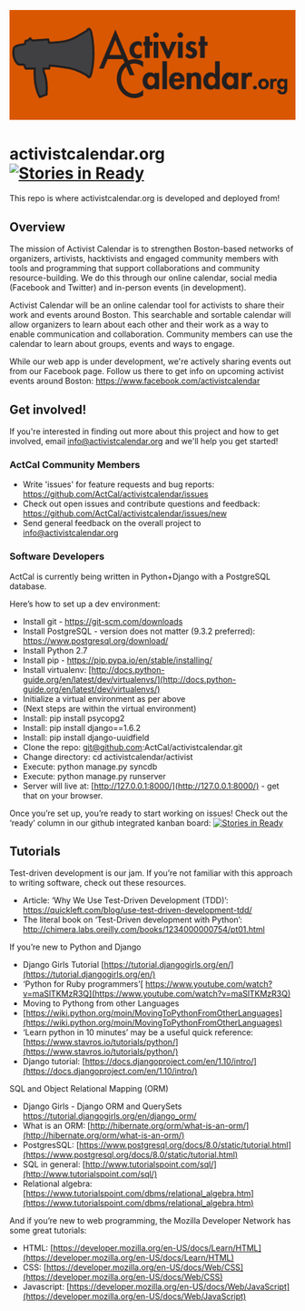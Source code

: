 ![ActivistCalendar Logo](https://raw.githubusercontent.com/ActCal/activistcalendar/master/ActivistCalendar.org%2C%20orange.jpg)
# activistcalendar.org [![Stories in Ready](https://badge.waffle.io/ActCal/activistcalendar.svg?label=ready&title=Ready)](http://waffle.io/ActCal/activistcalendar)

This repo is where activistcalendar.org is developed and deployed from!

## Overview
The mission of Activist Calendar is to strengthen Boston-based networks of organizers, artivists, hacktivists and engaged community members with tools and programming that support collaborations and community resource-building. We do this through our online calendar, social media (Facebook and Twitter) and in-person events (in development).

Activist Calendar will be an online calendar tool for activists to share their work and events around Boston. This searchable and sortable calendar will allow organizers to learn about each other and their work as a way to enable communication and collaboration. Community members can use the calendar to learn about groups, events and ways to engage.

While our web app is under development, we're actively sharing events out from our Facebook page. Follow us there to get info on upcoming activist events around Boston: https://www.facebook.com/activistcalendar

## Get involved!
If you're interested in finding out more about this project and how to get involved, email info@activistcalendar.org and we'll help you get started!

### ActCal Community Members
* Write 'issues' for feature requests and bug reports: https://github.com/ActCal/activistcalendar/issues
* Check out open issues and contribute questions and feedback: https://github.com/ActCal/activistcalendar/issues/new
* Send general feedback on the overall project to info@activistcalendar.org

### Software Developers

ActCal is currently being written in Python+Django with a PostgreSQL database.

Here’s how to set up a dev environment:
* Install git - https://git-scm.com/downloads
* Install PostgreSQL - version does not matter (9.3.2 preferred): https://www.postgresql.org/download/
* Install Python 2.7
* Install pip - https://pip.pypa.io/en/stable/installing/
* Install virtualenv: [http://docs.python-guide.org/en/latest/dev/virtualenvs/](http://docs.python-guide.org/en/latest/dev/virtualenvs/)
* Initialize a virtual environment as per above
* (Next steps are within the virtual environment)
* Install: pip install psycopg2
* Install: pip install django==1.6.2
* Install: pip install django-uuidfield
* Clone the repo: [git@github.com](mailto:git@github.com):ActCal/activistcalendar.git
* Change directory: cd activistcalendar/activist
* Execute: python manage.py syncdb
* Execute: python manage.py runserver
* Server will live at: [http://127.0.0.1:8000/](http://127.0.0.1:8000/)  - get that on your browser.

Once you’re set up, you’re ready to start working on issues! Check out the ‘ready’ column in our github integrated kanban board: [![Stories in Ready](https://badge.waffle.io/ActCal/activistcalendar.svg?label=ready&title=Ready)](http://waffle.io/ActCal/activistcalendar)


## Tutorials

Test-driven development is our jam. If you’re not familiar with this approach to writing software, check out these resources.
* Article: ‘Why We Use Test-Driven Development (TDD)’: https://quickleft.com/blog/use-test-driven-development-tdd/
* The literal book on ‘Test-Driven development with Python’: http://chimera.labs.oreilly.com/books/1234000000754/pt01.html

If you’re new to Python and Django
* Django Girls Tutorial [https://tutorial.djangogirls.org/en/](https://tutorial.djangogirls.org/en/)
* ‘Python for Ruby programmers’[ https://www.youtube.com/watch?v=maSlTKMzR3Q](https://www.youtube.com/watch?v=maSlTKMzR3Q)
* Moving to Pythong from other Languages
* [https://wiki.python.org/moin/MovingToPythonFromOtherLanguages](https://wiki.python.org/moin/MovingToPythonFromOtherLanguages)
* ‘Learn python in 10 minutes’ may be a useful quick reference: [https://www.stavros.io/tutorials/python/](https://www.stavros.io/tutorials/python/)
* Django tutorial: [https://docs.djangoproject.com/en/1.10/intro/](https://docs.djangoproject.com/en/1.10/intro/)

SQL and Object Relational Mapping (ORM)
* Django Girls - Django ORM and QuerySets https://tutorial.djangogirls.org/en/django_orm/
* What is an ORM: [http://hibernate.org/orm/what-is-an-orm/](http://hibernate.org/orm/what-is-an-orm/)
* PostgresSQL: [https://www.postgresql.org/docs/8.0/static/tutorial.html](https://www.postgresql.org/docs/8.0/static/tutorial.html)
* SQL in general: [http://www.tutorialspoint.com/sql/](http://www.tutorialspoint.com/sql/)
* Relational algebra: [https://www.tutorialspoint.com/dbms/relational_algebra.htm](https://www.tutorialspoint.com/dbms/relational_algebra.htm)

And if you’re new to web programming, the Mozilla Developer Network has some great tutorials:
* HTML: [https://developer.mozilla.org/en-US/docs/Learn/HTML](https://developer.mozilla.org/en-US/docs/Learn/HTML)
* CSS: [https://developer.mozilla.org/en-US/docs/Web/CSS](https://developer.mozilla.org/en-US/docs/Web/CSS)
* Javascript: [https://developer.mozilla.org/en-US/docs/Web/JavaScript](https://developer.mozilla.org/en-US/docs/Web/JavaScript)
